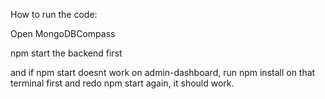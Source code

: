 How to run the code:

Open MongoDBCompass

npm start the backend first

and if npm start doesnt work on admin-dashboard, run npm install on that terminal first and redo npm start again, it should work.
